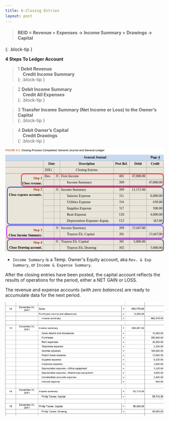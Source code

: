 ```yaml
---
title: 6-Closing Entries
layout: post
---
```


> #### REID = Revenue + Expenses -> Income Summary + Drawings -> Capital
{: .block-tip }


**4 Steps To Ledger Account**  

> 1 **Debit Revenue**<br>&nbsp;&nbsp;&nbsp;&nbsp;**Credit Income Summary**  
{: .block-tip }  

> 2 **Debit Income Summary**<br>&nbsp;&nbsp;&nbsp;&nbsp;**Credit All Expenses**  
{: .block-tip }  

> 3 **Transfer Income Summary (Net Income or Loss) to the Owner’s Capital**  
{: .block-tip }  

> 4 **Debit Owner’s Capital**<br>&nbsp;&nbsp;&nbsp;&nbsp;**Credit Drawings**  
{: .block-tip }  


![](./assets/mc-graw-accounting-course/chap6/closing.fig.6.2.all.4.steps.png)

- `Income Summary` is a Temp. Owner's Equity account, aka `Rev. & Exp Summary`, or `Income & Expense Summary`.

After the closing entries have been posted, the capital account reflects the results of operations for the period, either a NET GAIN or LOSS.

The revenue and expense accounts (*with zero balances*) are ready to accumulate data for the next period.

![](./assets/mc-graw-accounting-course/chap6/13.prob.4.correct.png)
